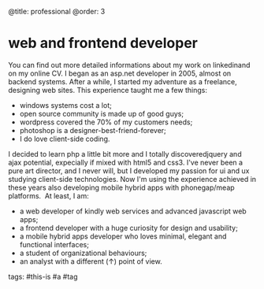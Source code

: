 @title: professional
@order: 3

# web and frontend developer
You can find out more detailed informations about my work on linkedinand on my online CV.
I began as an asp.net developer in 2005, almost on backend systems. After a while, I started my adventure as a freelance, designing web sites. This experience taught me a few things:

- windows systems cost a lot;
- open source community is made up of good guys;
- wordpress covered the 70% of my customers needs;
- photoshop is a designer-best-friend-forever;
- I do love client-side coding.


I decided to learn php a little bit more and I totally discoveredjquery and ajax potential, expecially if mixed with html5 and css3. I've never been a pure art director, and I never will, but I developed my passion for ui and ux studying client-side technologies.
Now I'm using the experience achieved in these years also developing mobile hybrid apps with phonegap/meap platforms.  At least, I am:

- a web developer of kindly web services and advanced javascript web apps;
- a frontend developer with a huge curiosity for design and usability;
- a mobile hybrid apps developer who loves minimal, elegant and functional interfaces;
- a student of organizational behaviours;
- an analyst with a different (↑) point of view.

tags: #this-is #a #tag

